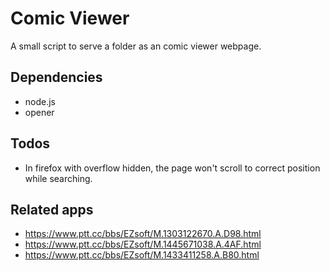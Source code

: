 Comic Viewer
============
A small script to serve a folder as an comic viewer webpage.

Dependencies
------------
* node.js
* opener

Todos
-----
* In firefox with overflow hidden, the page won't scroll to correct position while searching.

Related apps
------------
* https://www.ptt.cc/bbs/EZsoft/M.1303122670.A.D98.html
* https://www.ptt.cc/bbs/EZsoft/M.1445671038.A.4AF.html
* https://www.ptt.cc/bbs/EZsoft/M.1433411258.A.B80.html
